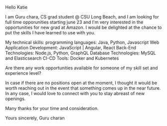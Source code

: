 Hello Katie

I am Guru chara, CS grad student @ CSU Long Beach, and I am looking for full time opporunities starting june 23 and I'm very interested in the opportunities for new grad at Amazon.
I would be delighted at the chance to put the skills I have learned to use with you.

My technical skills:
    programming languages: Java, Python, Javascript
    Web Application Development:    JavaScript | Angular, React
    Back-End Technologies: 			Node.js, Python, GraphQL
    Database Technologies: 			MySQL and Elasticsearch
    CI-CD Tools: 				Docker and Kubernetes

Are there any work opportunities available for someone of my skill set and experience level? 

In case if there are no positions open at the moment, I thought it would be worth reaching out in the event that something comes up in the near future. 
In any case, I would love to connect with you to stay abreast of new openings. 

Many thanks for your time and consideration. 

Yours sincerely,
Guru charan